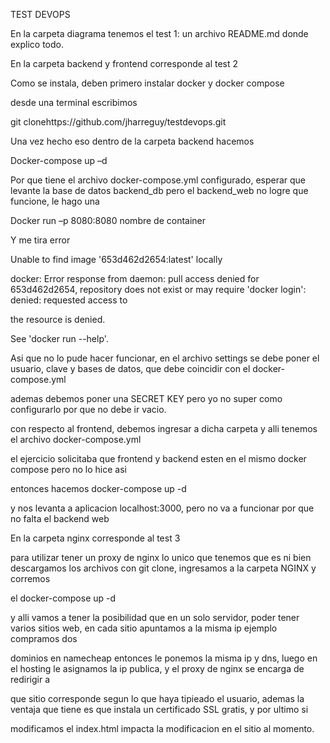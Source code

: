 TEST DEVOPS 

En la carpeta diagrama tenemos el test 1: un archivo README.md donde explico todo.

En la carpeta backend y frontend corresponde al test 2

Como se instala, deben primero instalar docker y docker compose

desde una terminal escribimos

git clonehttps://github.com/jharreguy/testdevops.git

Una vez hecho eso dentro de la carpeta backend hacemos

Docker-compose up –d

Por que tiene el archivo docker-compose.yml configurado, esperar que levante la base de datos backend_db pero el backend_web no logre que funcione, le hago una 

Docker run –p 8080:8080 nombre de container

Y me tira error 

Unable to find image '653d462d2654:latest' locally

docker: Error response from daemon: pull access denied for 653d462d2654, repository does not exist or may require 'docker login': denied: requested access to 

the resource is denied.

See 'docker run --help'.

Asi que no lo pude hacer funcionar, en el archivo settings se debe poner el usuario, clave y bases de datos, que debe coincidir con el docker-compose.yml

ademas debemos poner una SECRET KEY pero yo no super como configurarlo por que no debe ir vacio.

con respecto al frontend, debemos ingresar a dicha carpeta y alli tenemos el archivo docker-compose.yml

el ejercicio solicitaba que frontend y backend esten en el mismo docker compose pero no lo hice asi

entonces hacemos docker-compose up -d

y nos levanta a aplicacion localhost:3000, pero no va a funcionar por que no falta el backend web

En la carpeta nginx corresponde al test 3 

para utilizar tener un proxy de nginx lo unico que tenemos que es ni bien descargamos los archivos con git clone, ingresamos a la carpeta NGINX y corremos 

el docker-compose up -d

y alli vamos a tener la posibilidad que en un solo servidor, poder tener varios sitios web, en cada sitio apuntamos a la misma ip ejemplo compramos dos 

dominios en namecheap entonces le ponemos la misma ip y dns, luego en el hosting le asignamos la ip publica, y el proxy de nginx se encarga de redirigir a 

que sitio corresponde segun lo que haya tipieado el usuario, ademas la ventaja que tiene es que instala un certificado SSL gratis, y por ultimo si 

modificamos el index.html impacta la modificacion en el sitio al momento.



